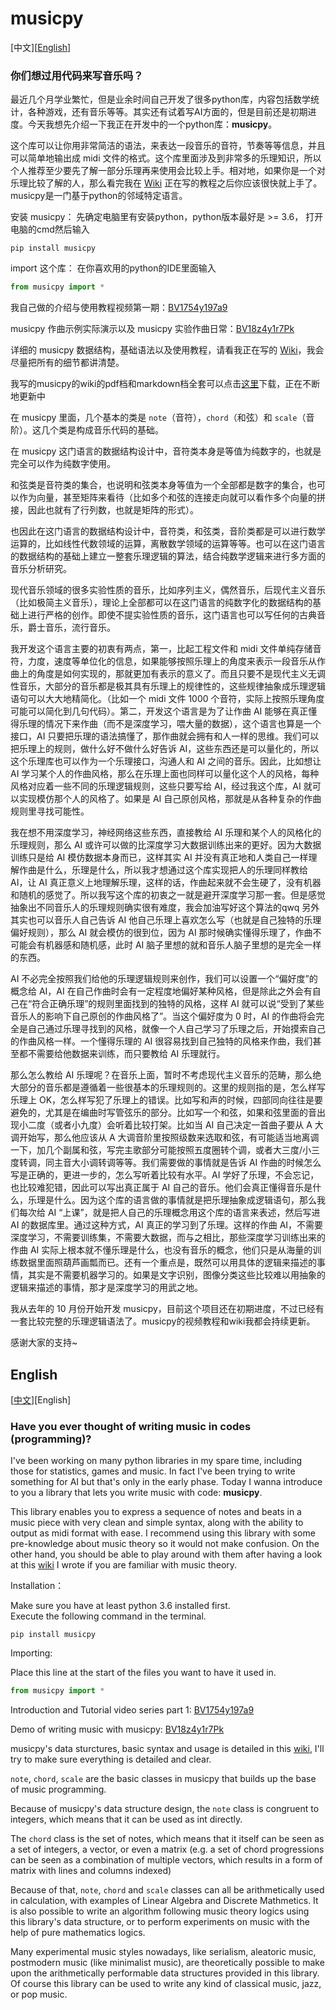 # musicpy

[中文][[English](#English)]
### 你们想过用代码来写音乐吗？

最近几个月学业繁忙，但是业余时间自己开发了很多python库，内容包括数学统计，各种游戏，还有音乐等等。其实还有试着写AI方面的，但是目前还是初期进度。今天我想先介绍一下我正在开发中的一个python库：**musicpy**。

这个库可以让你用非常简洁的语法，来表达一段音乐的音符，节奏等等信息，并且可以简单地输出成 midi 文件的格式。这个库里面涉及到非常多的乐理知识，所以个人推荐至少要先了解一部分乐理再来使用会比较上手。相对地，如果你是一个对乐理比较了解的人，那么看完我在 [Wiki](https://github.com/Rainbow-Dreamer/musicpy/wiki
) 正在写的教程之后你应该很快就上手了。  
musicpy是一门基于python的邻域特定语言。

安装 musicpy：
先确定电脑里有安装python，python版本最好是 >= 3.6，
打开电脑的cmd然后输入

```shell
pip install musicpy
```
import 这个库：
在你喜欢用的python的IDE里面输入

```python
from musicpy import *
```

我自己做的介绍与使用教程视频第一期：[BV1754y197a9](https://www.bilibili.com/video/BV1754y197a9/)

musicpy 作曲示例实际演示以及 musicpy 实验作曲日常：[BV18z4y1r7Pk](https://www.bilibili.com/video/BV18z4y1r7Pk/)

详细的 musicpy 数据结构，基础语法以及使用教程，请看我正在写的 [Wiki](https://github.com/Rainbow-Dreamer/musicpy/wiki)，我会尽量把所有的细节都讲清楚。 

我写的musicpy的wiki的pdf档和markdown档全套可以点击[这里](https://www.jianguoyun.com/p/DWVsQSYQhPG0CBiz4-4D)下载，正在不断地更新中

在 musicpy 里面，几个基本的类是 `note`（音符），`chord`（和弦）和 `scale`（音阶）。这几个类是构成音乐代码的基础。

在 musicpy 这门语言的数据结构设计中，音符类本身是等值为纯数字的，也就是完全可以作为纯数字使用。

和弦类是音符类的集合，也说明和弦类本身等值为一个全部都是数字的集合，也可以作为向量，甚至矩阵来看待（比如多个和弦的连接走向就可以看作多个向量的拼接，因此也就有了行列数，也就是矩阵的形式）。

也因此在这门语言的数据结构设计中，音符类，和弦类，音阶类都是可以进行数学运算的，比如线性代数领域的运算，离散数学领域的运算等等。也可以在这门语言的数据结构的基础上建立一整套乐理逻辑的算法，结合纯数学逻辑来进行多方面的音乐分析研究。

现代音乐领域的很多实验性质的音乐，比如序列主义，偶然音乐，后现代主义音乐（比如极简主义音乐），理论上全部都可以在这门语言的纯数字化的数据结构的基础上进行严格的创作。即使不提实验性质的音乐，这门语言也可以写任何的古典音乐，爵士音乐，流行音乐。

我开发这个语言主要的初衷有两点，第一，比起工程文件和 midi 文件单纯存储音符，力度，速度等单位化的信息，如果能够按照乐理上的角度来表示一段音乐从作曲上的角度是如何实现的，那就更加有表示的意义了。而且只要不是现代主义无调性音乐，大部分的音乐都是极其具有乐理上的规律性的，这些规律抽象成乐理逻辑语句可以大大地精简化。（比如一个 midi 文件 1000 个音符，实际上按照乐理角度可能可以简化到几句代码）。第二，开发这个语言是为了让作曲 AI 能够在真正懂得乐理的情况下来作曲（而不是深度学习，喂大量的数据），这个语言也算是一个接口，AI 只要把乐理的语法搞懂了，那作曲就会拥有和人一样的思维。我们可以把乐理上的规则，做什么好不做什么好告诉 AI，这些东西还是可以量化的，所以这个乐理库也可以作为一个乐理接口，沟通人和 AI 之间的音乐。因此，比如想让 AI 学习某个人的作曲风格，那么在乐理上面也同样可以量化这个人的风格，每种风格对应着一些不同的乐理逻辑规则，这些只要写给 AI，经过我这个库，AI 就可以实现模仿那个人的风格了。如果是 AI 自己原创风格，那就是从各种复杂的作曲规则里寻找可能性。

我在想不用深度学习，神经网络这些东西，直接教给 AI 乐理和某个人的风格化的乐理规则，那么 AI 或许可以做的比深度学习大数据训练出来的更好。因为大数据训练只是给 AI 模仿数据本身而已，这样其实 AI 并没有真正地和人类自己一样理解作曲是什么，乐理是什么，所以我才想通过这个库实现把人的乐理同样教给 AI，让 AI 真正意义上地理解乐理，这样的话，作曲起来就不会生硬了，没有机器和随机的感觉了。所以我写这个库的初衷之一就是避开深度学习那一套。但是感觉抽象出不同音乐人的乐理规则确实很有难度，我会加油写好这个算法的qwq 另外其实也可以音乐人自己告诉 AI 他自己乐理上喜欢怎么写（也就是自己独特的乐理偏好规则），那么 AI 就会模仿的很到位，因为 AI 那时候确实懂得乐理了，作曲不可能会有机器感和随机感，此时 AI 脑子里想的就和音乐人脑子里想的是完全一样的东西。

AI 不必完全按照我们给他的乐理逻辑规则来创作，我们可以设置一个“偏好度”的概念给 AI，AI 在自己作曲时会有一定程度地偏好某种风格，但是除此之外会有自己在“符合正确乐理”的规则里面找到的独特的风格，这样 AI 就可以说“受到了某些音乐人的影响下自己原创的作曲风格了”。当这个偏好度为 0 时，AI 的作曲将会完全是自己通过乐理寻找到的风格，就像一个人自己学习了乐理之后，开始摸索自己的作曲风格一样。一个懂得乐理的 AI 很容易找到自己独特的风格来作曲，我们甚至都不需要给他数据来训练，而只要教给 AI 乐理就行。

那么怎么教给 AI 乐理呢？在音乐上面，暂时不考虑现代主义音乐的范畴，那么绝大部分的音乐都是遵循着一些很基本的乐理规则的。这里的规则指的是，怎么样写乐理上 OK，怎么样写犯了乐理上的错误。比如写和声的时候，四部同向往往是要避免的，尤其是在编曲时写管弦乐的部分。比如写一个和弦，如果和弦里面的音出现小二度（或者小九度）会听着比较打架。比如当 AI 自己决定一首曲子要从 A 大调开始写，那么他应该从 A 大调音阶里按照级数来选取和弦，有可能适当地离调一下，加几个副属和弦，写完主歌部分可能按照五度圈转个调，或者大三度/小三度转调，同主音大小调转调等等。我们需要做的事情就是告诉 AI 作曲的时候怎么写是正确的，更进一步的，怎么写听着比较有水平。AI 学好了乐理，不会忘记，也比较难犯错，因此可以写出真正属于 AI 自己的音乐。他们会真正懂得音乐是什么，乐理是什么。因为这个库的语言做的事情就是把乐理抽象成逻辑语句，那么我们每次给 AI “上课”，就是把人自己的乐理概念用这个库的语言来表述，然后写进 AI 的数据库里。通过这种方式，AI 真正的学习到了乐理。这样的作曲 AI，不需要深度学习，不需要训练集，不需要大数据，而与之相比，那些深度学习训练出来的作曲 AI 实际上根本就不懂乐理是什么，也没有音乐的概念，他们只是从海量的训练数据里面照葫芦画瓢而已。还有一个重点是，既然可以用具体的逻辑来描述的事情，其实是不需要机器学习的。如果是文字识别，图像分类这些比较难以用抽象的逻辑来描述的事情，那才是深度学习的用武之地。

我从去年的 10 月份开始开发 musicpy，目前这个项目还在初期进度，不过已经有一套比较完整的乐理逻辑语法了。musicpy的视频教程和wiki我都会持续更新。

感谢大家的支持~

## English

[[中文](#musicpy)][English]

### Have you ever thought of writing music in codes (programming)?

I've been working on many python libraries in my spare time, including those for statistics, games and music. In fact I've been trying to write something for AI but that's only in the early phase. Today I wanna introduce to you a library that lets you write music with code: **musicpy**.

This library enables you to express a sequence of notes and beats in a music piece with very clean and simple syntax, along with the ability to output as midi format with ease. I recommend using this library with some pre-knowledge about music theory so it would not make confusion. On the other hand, you should be able to play around with them after having a look at this [wiki](https://github.com/Rainbow-Dreamer/musicpy/wiki) I wrote if you are familiar with music theory.

Installation：

Make sure you have at least python 3.6 installed first.  
Execute the following command in the terminal.

```shell
pip install musicpy
```
Importing:

Place this line at the start of the files you want to have it used in.

```python
from musicpy import *
```

Introduction and Tutorial video series part 1: [BV1754y197a9](https://www.bilibili.com/video/BV1754y197a9/)

Demo of writing music with musicpy: [BV18z4y1r7Pk](https://www.bilibili.com/video/BV18z4y1r7Pk/)

musicpy's data sturctures, basic syntax and usage is detailed in this [wiki](https://github.com/Rainbow-Dreamer/musicpy/wiki), I'll try to make sure everything is detailed and clear. 

`note`, `chord`, `scale` are the basic classes in musicpy that builds up the base of music programming.

Because of musicpy's data structure design, the `note` class is congruent to integers, which means that it can be used as int directly.

The `chord` class is the set of notes, which means that it itself can be seen as a set of integers, a vector, or even a matrix (e.g. a set of chord progressions can be seen as a combination of multiple vectors, which results in a form of matrix with lines and columns indexed)

Because of that, `note`, `chord` and `scale` classes can all be arithmetically used in calculation, with examples of Linear Algebra and Discrete Mathmetics. It is also possible to write an algorithm following music theory logics using this library's data structure, or to perform experiments on music with the help of pure mathematics logics.

Many experimental music styles nowadays, like serialism, aleatoric music, postmodern music (like minimalist music), are theoretically possible to make upon the arithmetically performable data structures provided in this library. Of course this library can be used to write any kind of classical music, jazz, or pop music.
